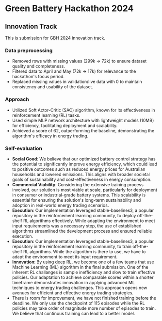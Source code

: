 # Green Battery Hackathon 2024

## Innovation Track

This is submission for GBH 2024 innovation track.

### **Data preprocessing**
-  Removed rows with missing values (299k -> 72k) to ensure dataset quality and completeness.
-  Filtered data to April and May (72k -> 17k) for relevance to the hackathon's focus period.
-  Replaced missing values in validation/live data with 0 to maintain consistency and usability of the dataset.

### **Approach**
- Utilized Soft Actor-Critic (SAC) algorithm, known for its effectiveness in reinforcement learning (RL) tasks.
- Used simple MLP network architecture with lightweight models (10MB) for efficiency, facilitating deployment and scalability.
- Achieved a score of 62, outperforming the baseline, demonstrating the algorithm's efficacy in energy trading.

### **Self-evaluation**
- **Social Good**: We believe that our optimized battery control strategy has the potential to significantly improve energy efficiency, which could lead to positive outcomes such as reduced energy prices for Australian households and lowered emissions. This aligns with broader societal goals of sustainability and cost-effectiveness in energy consumption.
- **Commercial Viability**: Considering the extensive training process involved, our solution is most viable at scale, particularly for deployment in consumer or industrial-grade battery systems. This scalability is essential for ensuring the solution's long-term sustainability and adoption in real-world energy trading scenarios.
- **Execution**: Our implementation leveraged stable-baselines3, a popular repository in the reinforcement learning community, to deploy off-the-shelf RL algorithms effectively. While adapting the environment to meet input requirements was a necessary step, the use of established algorithms streamlined the development process and ensured reliable execution.
- **Execution**: Our implementation leveraged stable-baselines3, a popular repository in the reinforcement learning community, to train off-the-shelf RL algorithms. While the algorithm is there to use, we have to adapt the environment to meet its input requirement. 
- **Innovation**: By using deep RL, we become one of a few teams that use Machine Learning (ML) algorithm in the final submission. One of the inherent RL challanges is sample inefficiency and slow to train effective policies. Our adaptation to achieve comparable scores within a shorter timeframe demonstrates innovation in applying advanced ML techniques to energy trading challenges. This approach opens new avenues for efficient and effective energy trading strategies.
- There is room for improvement, we have not finished training before the deadline. We only use the checkpoint of 115 episodes while the RL policies may take order of magnitude more number of episodes to train. We believe that continous training can lead to a better model.